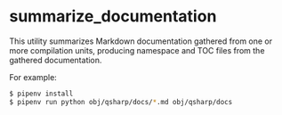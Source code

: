 # summarize_documentation

This utility summarizes Markdown documentation gathered from one or more compilation units,
producing namespace and TOC files from the gathered documentation.

For example:

```bash
$ pipenv install
$ pipenv run python obj/qsharp/docs/*.md obj/qsharp/docs
```
